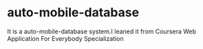 # auto-mobile-database
 It is a auto-mobile-database system.I leaned it from Coursera Web Application For Everybody Specialization
